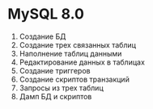 # MySQL 8.0
1. Создание БД
2. Создание трех связанных таблиц
3. Наполнение таблиц данными
4. Редактирование данных в таблицах
5. Создание триггеров
6. Создание скриптов транзакций
7. Запросы из трех таблиц
8. Дамп БД и скриптов
